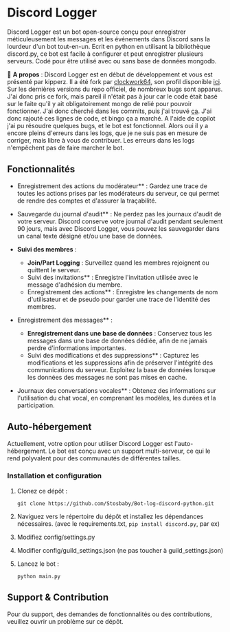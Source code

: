 
# Discord Logger

Discord Logger est un bot open-source conçu pour enregistrer méticuleusement les messages et les événements dans Discord sans la lourdeur d'un bot tout-en-un. Ecrit en python en utilisant la bibliothèque discord.py, ce bot est facile à configurer et peut enregistrer plusieurs serveurs. Codé pour être utilisé avec ou sans base de données mongodb.

📝 **A propos** :
Discord Logger est en début de développement et vous est présenté par kipperz. Il a été fork par [clockwork64](https://github.com/clockwork04/discord-logger), son profil disponible [ici](https://github.com/clockwork04). Sur les dernières versions du repo officiel, de nombreux bugs sont apparus. J'ai donc pris ce fork, mais pareil il n'était pas à jour car le code était basé sur le faite qu'il y ait obligatoirement mongo de relié pour pouvoir fonctionner. J'ai donc cherché dans les commits, puis j'ai trouvé [ça](https://github.com/kipperz/discord-logger/commit/b307d898425d65a464e9615d9f5d8cd4e0d30a1d).
J'ai donc rajouté ces lignes de code, et bingo ça a marché. A l'aide de copilot j'ai pu résoudre quelques bugs, et le bot est fonctionnel. Alors oui il y a encore pleins d'erreurs dans les logs, que je ne suis pas en mesure de corriger, mais libre à vous de contribuer. Les erreurs dans les logs n'empêchent pas de faire marcher le bot.

## Fonctionnalités

- Enregistrement des actions du modérateur** : Gardez une trace de toutes les actions prises par les modérateurs du serveur, ce qui permet de rendre des comptes et d'assurer la traçabilité.

- Sauvegarde du journal d'audit** : Ne perdez pas les journaux d'audit de votre serveur. Discord conserve votre journal d'audit pendant seulement 90 jours, mais avec Discord Logger, vous pouvez les sauvegarder dans un canal texte désigné et/ou une base de données.

- **Suivi des membres** :
  - **Join/Part Logging** : Surveillez quand les membres rejoignent ou quittent le serveur.
  - Suivi des invitations** : Enregistre l'invitation utilisée avec le message d'adhésion du membre.
  - Enregistrement des actions** : Enregistre les changements de nom d'utilisateur et de pseudo pour garder une trace de l'identité des membres.

- Enregistrement des messages** :
  - **Enregistrement dans une base de données** : Conservez tous les messages dans une base de données dédiée, afin de ne jamais perdre d'informations importantes.
  - Suivi des modifications et des suppressions** : Capturez les modifications et les suppressions afin de préserver l'intégrité des communications du serveur. Exploitez la base de données lorsque les données des messages ne sont pas mises en cache.

- Journaux des conversations vocales** : Obtenez des informations sur l'utilisation du chat vocal, en comprenant les modèles, les durées et la participation.

## Auto-hébergement

Actuellement, votre option pour utiliser Discord Logger est l'auto-hébergement. Le bot est conçu avec un support multi-serveur, ce qui le rend polyvalent pour des communautés de différentes tailles.

### Installation et configuration

1. Clonez ce dépôt :
   ```
   git clone https://github.com/Stosbaby/Bot-log-discord-python.git
   ```

2. Naviguez vers le répertoire du dépôt et installez les dépendances nécessaires. (avec le requirements.txt, ```pip install discord.py```, par ex)

3. Modifiez config/settings.py

4. Modifier config/guild_settings.json (ne pas toucher à guild_settings.json)

5. Lancez le bot :
   ```
   python main.py
   ```

## Support & Contribution

Pour du support, des demandes de fonctionnalités ou des contributions, veuillez ouvrir un problème sur ce dépôt.
